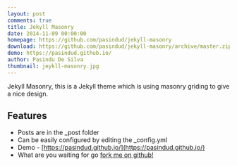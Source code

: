 ```yaml
---
layout: post
comments: true
title: Jekyll Masonry
date: 2014-11-09 00:00:00
homepage: https://github.com/pasindud/jekyll-masonry
download: https://github.com/pasindud/jekyll-masonry/archive/master.zip
demo: https://pasindud.github.io/
author: Pasindu De Silva
thumbnail: jeykll-masonry.jpg
---
```


Jekyll Masonry, this is a Jekyll theme which is using masonry griding to give a nice design.

## Features

* Posts are in the _post folder
* Can be easily configured by editing the _config.yml
* Demo - [https://pasindud.github.io/](https://pasindud.github.io/)
* What are you waiting for go [fork me on github!](https://github.com/pasindud/jekyll-masonry)
